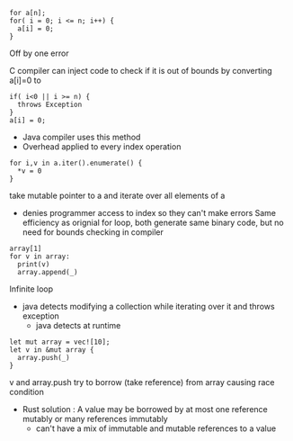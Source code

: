 ```
for a[n];
for( i = 0; i <= n; i++) {
  a[i] = 0;
}
```
Off by one error 

C compiler can inject code to check if it is out of bounds by converting a[i]=0 to 
```
if( i<0 || i >= n) {
  throws Exception
}
a[i] = 0;
```
- Java compiler uses this method
- Overhead applied to every index operation

```
for i,v in a.iter().enumerate() {
  *v = 0
}
```
take mutable pointer to a and iterate over all elements of a 
- denies programmer access to index so they can't make errors
Same efficiency as orignial for loop, both generate same binary code, but no need for bounds checking in compiler

```
array[1]
for v in array:
  print(v)
  array.append(_)
```
Infinite loop
- java detects modifying a collection while iterating over it and throws exception
  - java detects at runtime
```
let mut array = vec![10];
let v in &mut array {
  array.push(_)
}
```
v and array.push try to borrow (take reference) from array causing race condition
- Rust solution : A value may be borrowed by at most one reference mutably or many references immutably 
  - can't have a mix of immutable and mutable references to a value



